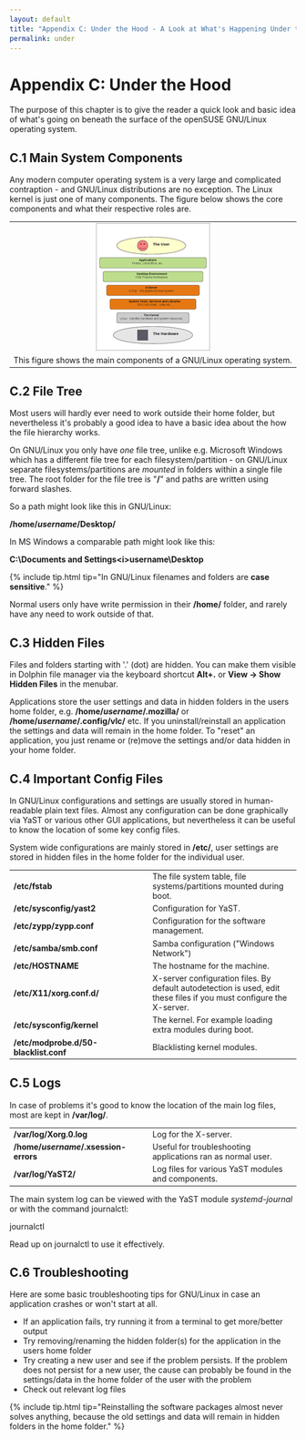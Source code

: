 ```yaml
---
layout: default
title: "Appendix C: Under the Hood - A Look at What's Happening Under the Surface"
permalink: under
---
```


# Appendix C: Under the Hood

The purpose of this chapter is to give the reader a quick look and basic idea of what's going on beneath the surface of the openSUSE GNU/Linux operating system.

## C.1 Main System Components

Any modern computer operating system is a very large and complicated contraption - and GNU/Linux distributions are no exception. The Linux kernel is just one of many components. The figure below shows the core components and what their respective roles are.

<table style="text-align: left; width: 100%;" border="0" cellpadding="2" cellspacing="2">
        <tbody>
        <tr>
        <td style="width: 50%;"><center><a href="images/pics/distro.png" rel="thumbnail"><img src="images/pics/distrob.png" alt="distro" class="pic" /></a></center></td>
        </tr>
        <tr>
        <td class="image-caption">This figure shows the main components of a GNU/Linux operating system.</td>
        </tr>
        </tbody>
</table>

## C.2 File Tree

Most users will hardly ever need to work outside their home folder, but nevertheless it's probably a good idea to have a basic idea about the how the file hierarchy works.

On GNU/Linux you only have <i>one</i> file tree, unlike e.g. Microsoft Windows which has a different file tree for each filesystem/partition - on GNU/Linux separate filesystems/partitions are <i>mounted</i> in folders within a single file tree. The root folder for the file tree is "<b>/</b>" and paths are written using forward slashes.

So a path might look like this in GNU/Linux:

<b>/home/<i>username</i>/Desktop/</b>

In MS Windows a comparable path might look like this:

<b>C:\Documents and Settings\<i>username</i>\Desktop</b>

{% include tip.html tip="In GNU/Linux filenames and folders are **case sensitive**." %}

Normal users only have write permission in their <b>/home/</b> folder, and rarely have any need to work outside of that.

## C.3 Hidden Files

Files and folders starting with '.' (dot) are hidden. You can make them visible in Dolphin file manager via the keyboard shortcut <b>Alt+.</b> or <b>View -&gt; Show Hidden Files</b> in the menubar.

Applications store the user settings and data in hidden folders in the users home folder, e.g. <b>/home/<i>username</i>/.mozilla/</b> or <b>/home/<i>username</i>/.config/vlc/</b> etc. If you uninstall/reinstall an application the settings and data will remain in the home folder. To "reset" an application, you just rename or (re)move the settings and/or data hidden in your home folder.

## C.4 Important Config Files

In GNU/Linux configurations and settings are usually stored in human-readable plain text files. Almost any configuration can be done graphically via YaST or various other GUI applications, but nevertheless it can be useful to know the location of some key config files.

System wide configurations are mainly stored in <b>/etc/</b>, user settings are stored in hidden files in the home folder for the individual user.

<table class="table">
<tbody>
    <tr>
    <td style="width: 230px;"><b>/etc/fstab</b></td>
    <td>The file system table, file systems/partitions mounted during boot.</td>
    </tr>
    <tr class="d1">
    <td style="width: 230px;"><b>/etc/sysconfig/yast2</b></td>
    <td>Configuration for YaST.</td>
    </tr>
    <tr>
    <td style="width: 230px;"><b>/etc/zypp/zypp.conf</b></td>
    <td>Configuration for the software management.</td>
    </tr>
    <tr class="d1">
    <td style="width: 230px;"><b>/etc/samba/smb.conf</b></td>
    <td>Samba configuration ("Windows Network")</td>
    </tr>
    <tr>
    <td style="width: 230px;"><b>/etc/HOSTNAME</b></td>
    <td>The hostname for the machine.</td>
    </tr>
    <tr class="d1">
    <td style="width: 230px;"><b>/etc/X11/xorg.conf.d/</b></td>
    <td>X-server configuration files. By default autodetection is used, edit these files if you must configure the X-server.</td>
    </tr>
    <tr>
    <td style="width: 230px;"><b>/etc/sysconfig/kernel</b></td>
    <td>The kernel. For example loading extra modules during boot.</td>
    </tr>
    <tr class="d1">
    <td style="width: 230px;"><b>/etc/modprobe.d/50-blacklist.conf</b></td>
    <td>Blacklisting kernel modules.</td>
    </tr>
    </tbody>
</table>

## C.5 Logs

In case of problems it's good to know the location of the main log files, most are kept in <b>/var/log/</b>.

<table class="table">
<tbody>
  <tr>
      <td style="width: 230px;"><b>/var/log/Xorg.0.log</b></td>
      <td>Log for the X-server.</td>
  </tr>
  <tr class="d1">
      <td style="width: 230px;"><b>/home/<i>username</i>/.xsession-errors</b></td>
      <td>Useful for troubleshooting applications ran as normal user.</td>
  </tr>
  <tr class="d1">
      <td style="width: 230px;"><b>/var/log/YaST2/</b></td>
      <td>Log files for various YaST modules and components.</td>
  </tr>
  </tbody>
</table>

The main system log can be viewed with the YaST module <i>systemd-journal</i> or with the command journalctl:

<div class="clroot">journalctl</div>

Read up on journalctl to use it effectively.

## C.6 Troubleshooting

Here are some basic troubleshooting tips for GNU/Linux in case an application crashes or won't start at all.

- If an application fails, try running it from a terminal to get more/better output
- Try removing/renaming the hidden folder(s) for the application in the users home folder
- Try creating a new user and see if the problem persists. If the problem does not persist for a new user, the cause can probably be found in the settings/data in the home folder of the user with the problem
- Check out relevant log files

{% include tip.html tip="Reinstalling the software packages almost never solves anything, because the old settings and data will remain in hidden folders in the home folder." %}
